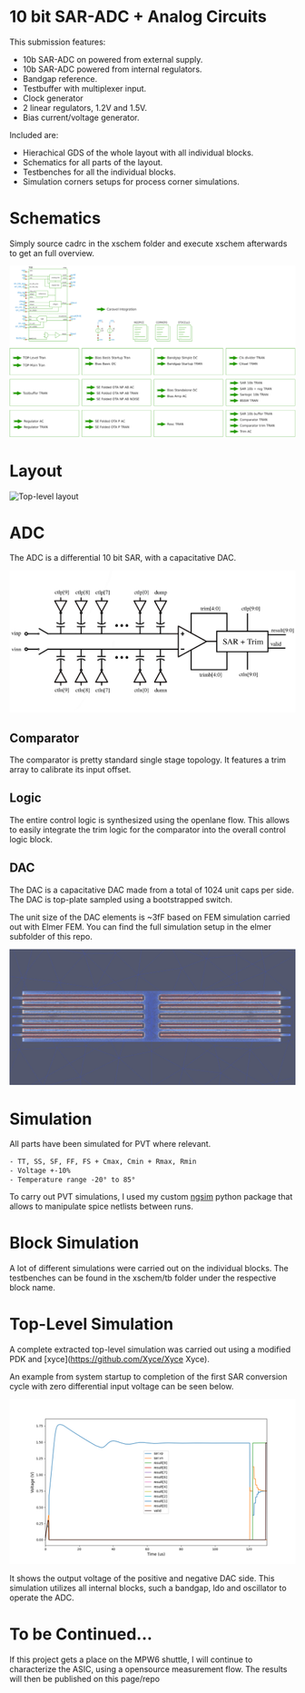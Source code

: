 # 10 bit SAR-ADC + Analog Circuits

This submission features:

- 10b SAR-ADC on powered from external supply.
- 10b SAR-ADC powered from internal regulators.
- Bandgap reference.
- Testbuffer with multiplexer input.
- Clock generator
- 2 linear regulators, 1.2V and 1.5V.
- Bias current/voltage generator.


Included are:

- Hierachical GDS of the whole layout with all individual blocks.
- Schematics for all parts of the layout.
- Testbenches for all the individual blocks.
- Simulation corners setups for process corner simulations.


# Schematics

Simply source cadrc in the xschem folder and execute 
xschem afterwards to get an full overview.

![Top Schematic](docs/pictures/xschem_top.png "Top Schematic")

# Layout

![Top-level layout](docs/pictures/top.png "Top-level layout")


# ADC

The ADC is a differential 10 bit SAR, with a capacitative DAC.

![SAR-Architecture](docs/pictures/sar_arch.png "SAR-Architecture")

## Comparator

The comparator is pretty standard single stage topology. It 
features a trim array to calibrate its input offset.

## Logic

The entire control logic is synthesized using the openlane flow.
This allows to easily integrate the trim logic for the 
comparator into the overall control logic block.

## DAC

The DAC is a capacitative DAC made from a total of 1024 unit caps
per side. The DAC is top-plate sampled using a bootstrapped switch.

The unit size of the DAC elements is ~3fF based on FEM simulation carried out
with Elmer FEM.
You can find the full simulation setup in the elmer subfolder of this repo.

![Elmer FEM](docs/pictures/mom_fem.png "DAC Section for Elmer FEM simulation")


# Simulation

All parts have been simulated for PVT where relevant.

    - TT, SS, SF, FF, FS + Cmax, Cmin + Rmax, Rmin
    - Voltage +-10%
    - Temperature range -20° to 85°

To carry out PVT simulations, I used my custom [ngsim](https://github.com/chrische-xx/ngsim) 
python package that allows to manipulate spice netlists between runs. 


# Block Simulation

A lot of different simulations were carried out on the individual blocks. 
The testbenches can be found in the xschem/tb folder under the respective
block name.


# Top-Level Simulation

A complete extracted top-level simulation was carried out using a modified
PDK and [xyce](https://github.com/Xyce/Xyce Xyce).

An example from system startup to completion of the first SAR conversion cycle
with zero differential input voltage can be seen below.

![Top-Level Simulation](docs/pictures/top_sim.png "Top-Level Simulation")

It shows the output voltage of the positive and negative DAC side.
This simulation utilizes all internal blocks, such a bandgap, ldo and oscillator
to operate the ADC.


# To be Continued...

If this project gets a place on the MPW6 shuttle, I will continue
to characterize the ASIC, using a opensource measurement flow.
The results will then be published on this page/repo

